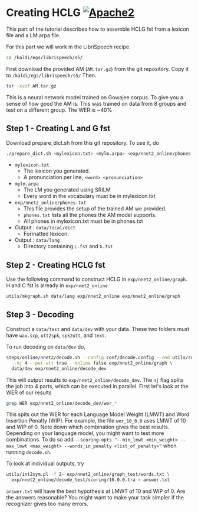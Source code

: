 # Creating HCLG [![Apache2](http://img.shields.io/badge/license-APACHE2-blue.svg)](https://www.apache.org/licenses/LICENSE-2.0.html)

This part of the tutorial describes how to assemble HCLG fst from a lexicon file and a LM.arpa file.

For this part we will work in the LibriSpeech recipe.

```bash
cd /kaldi/egs/librispeech/s5/
```

First download the provided AM (`AM.tar.gz`) from the git repository. Copy it to `/kaldi/egs/librispeech/s5/` Then.

```bash
tar -xvzf AM.tar.gz
```

This is a neural network model trained on Gowajee corpus. To give you a sense of how good the AM is. This was trained on data from 8 groups and test on a different group. The WER is ~40%

## Step 1 - Creating L and G fst

Download prepare_dict.sh from this git repository. To use it, do

```bash
./prepare_dict.sh <mylexicon.txt> <mylm.arpa> <exp/nnet2_online/phones.txt> <data/local/dict> <data/lang>
```

* `mylexicon.txt`
	* The lexicon you generated.
	* A pronunciation per line, `<word> <pronunciation>`
* `mylm.arpa`
	* The LM you generated using SRILM
	* Every word in the vocabulary must be in mylexicon.txt
* `exp/nnet2_online/phones.txt`
	* This file provides the setup of the trained AM we provided.
	* `phones.txt` lists all the phones the AM model supports.
	* All phones in mylexicon.txt must be in phones.txt
* Output : `data/local/dict`
	* Formatted lexicon.
* Output : `data/lang`
	* Directory containing `L.fst` and `G.fst`

## Step 2 - Creating HCLG fst

Use the following command to construct HCLG in `exp/nnet2_online/graph`. H and C fst is already in `exp/nnet2_online`

```bash
utils/mkgraph.sh data/lang exp/nnet2_online exp/nnet2_online/graph
```

## Step 3 - Decoding

Construct a `data/test` and `data/dev` with your data. These two folders must have `wav.scp`, `utt2spk`, `spk2utt`, and `text`.

To run decoding on `data/dev` do,

```bash
steps/online/nnet2/decode.sh --config conf/decode.config --cmd utils/run.pl \
  --nj 4 --per-utt true --online false exp/nnet2_online/graph \
  data/dev exp/nnet2_online/decode_dev
```

This will output results to `exp/nnet2_online/decode_dev`. The `nj` flag splits the job into 4 parts, which can be executed in parallel. First let's look at the WER of our results

```bash
grep WER exp/nnet2_online/decode_dev/wer_*
```

This spits out the WER for each Language Model Weight (LMWT) and Word Insertion Penalty (WIP). For example, the file `wer_10_0.0` uses LMWT of 10 and WIP of 0. Note down which combination gives the best results. Depending on your language model, you might want to test more combinations. To do so add `--scoring-opts "--min_lmwt <min_weight> --max_lmwt <max_weight> --words_in_penalty <list_of_penalty>"` when running `decode.sh`.

To look at individual outputs, try

```bash
utils/int2sym.pl -f 2- exp/nnet2_online/graph_test/words.txt \
  exp/nnet2_online/decode_test/scoring/10.0.0.tra > answer.txt
```

`answer.txt` will have the best hypothesis at LMWT of 10 and WIP of 0. Are the answers reasonable? You might want to make your task simpler if the recognizer gives too many errors.
